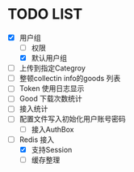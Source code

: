 # TODO LIST

- [x] 用户组
  - [ ] 权限
  - [x] 默认用户组
- [ ] 上传到指定Categroy
- [ ] 整顿collectin info的goods 列表
- [ ] Token 使用日志显示
- [ ] Good 下载次数统计
- [ ] 接入统计
- [ ] 配置文件写入初始化用户账号密码
  - [ ] 接入AuthBox
- [ ] Redis 接入
  - [x] 支持Session
  - [ ] 缓存整理